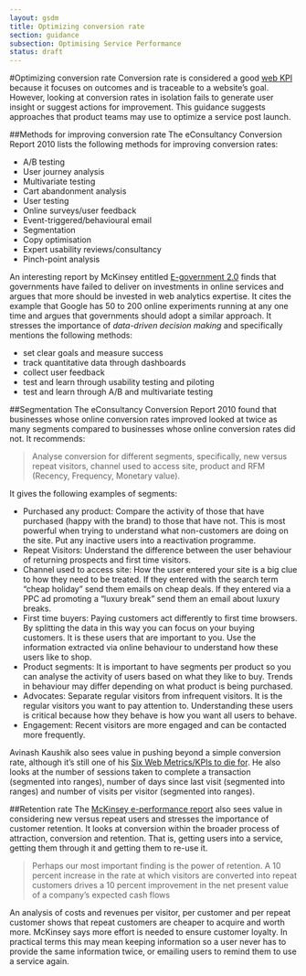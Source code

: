 ```yaml
---
layout: gsdm
title: Optimizing conversion rate
section: guidance
subsection: Optimising Service Performance
status: draft
---
```

    
#Optimizing conversion rate
Conversion rate is considered a good [web KPI](http://www.kaushik.net/avinash/rules-choosing-web-analytics-key-performance-indicators/) because it focuses on outcomes and is traceable to a website’s goal. However, looking at conversion rates in isolation fails to generate user insight or suggest actions for improvement. This guidance suggests approaches that product teams may use to optimize a service post launch.

##Methods for improving conversion rate
The eConsultancy Conversion Report 2010 lists the following methods for improving conversion rates:
* A/B testing
* User journey analysis
* Multivariate testing
* Cart abandonment analysis
* User testing
* Online surveys/user feedback
* Event-triggered/behavioural email
* Segmentation
* Copy optimisation
* Expert usability reviews/consultancy
* Pinch-point analysis

An interesting report by McKinsey entitled [E-government 2.0](https://www.mckinseyquarterly.com/E-government_20_2408) finds that governments have failed to deliver on investments in online services and argues that more should be invested in web analytics expertise. It cites the example that Google has 50 to 200 online experiments running at any one time and argues that governments should adopt a similar approach. It stresses the importance of *data-driven decision making* and specifically mentions the following methods:
* set clear goals and measure success
* track quantitative data through dashboards
* collect user feedback
* test and learn through usability testing and piloting
* test and learn through A/B and multivariate testing

##Segmentation
The eConsultancy Conversion Report 2010 found that businesses whose online conversion rates improved looked at twice as many segments compared to businesses whose online conversion rates did not. It recommends:
                  	                                                        	
> Analyse conversion for different segments, specifically, new versus repeat visitors, channel used to access site, product and RFM (Recency, Frequency, Monetary value).

It gives the following examples of segments:
* Purchased any product: Compare the activity of those that have purchased (happy with the brand) to those that have not. This is most powerful when trying to understand what non-customers are doing on the site. Put any inactive users into a reactivation programme.
* Repeat Visitors: Understand the difference between the user behaviour of returning prospects and first time visitors.
* Channel used to access site: How the user entered your site is a big clue to how they need to be treated. If they entered with the search term “cheap holiday” send them emails on cheap deals. If they entered via a PPC ad promoting a “luxury break” send them an email about luxury breaks.
* First time buyers: Paying customers act differently to first time browsers. By splitting the data in this way you can focus on your buying customers. It is these users that are important to you. Use the information extracted via online behaviour to understand how these users like to shop.
* Product segments: It is important to have segments per product so you can analyse the activity of users based on what they like to buy. Trends in behaviour may differ depending on what product is being purchased.
* Advocates: Separate regular visitors from infrequent visitors. It is the regular visitors you want to pay attention to. Understanding these users is critical because how they behave is how you want all users to behave.
* Engagement: Recent visitors are more engaged and can be contacted more frequently.
 
Avinash Kaushik also sees value in pushing beyond a simple conversion rate, although it’s still one of his [Six Web Metrics/KPIs to die for](http://www.kaushik.net/avinash/rules-choosing-web-analytics-key-performance-indicators/). He also looks at the number of sessions taken to complete a transaction (segmented into ranges), number of days since last visit (segmented into ranges) and number of visits per visitor (segmented into ranges).

##Retention rate
The [McKinsey e-performance report](https://www.mckinseyquarterly.com/E-performance_The_path_to_rational_exuberance_975) also sees value in considering new versus repeat users and stresses the importance of customer retention. It looks at conversion within the broader process of attraction, conversion and retention. That is, getting users into a service, getting them through it and getting them to re-use it.

> Perhaps our most important finding is the power of retention. A 10 percent increase in the rate at which visitors are converted into repeat customers drives a 10 percent improvement in the net present value of a company’s expected cash flows

An analysis of costs and revenues per visitor, per customer and per repeat customer shows that repeat customers are cheaper to acquire and worth more. McKinsey says more effort is needed to ensure customer loyalty. In practical terms this may mean keeping information so a user never has to provide the same information twice, or emailing users to remind them to use a service again.
